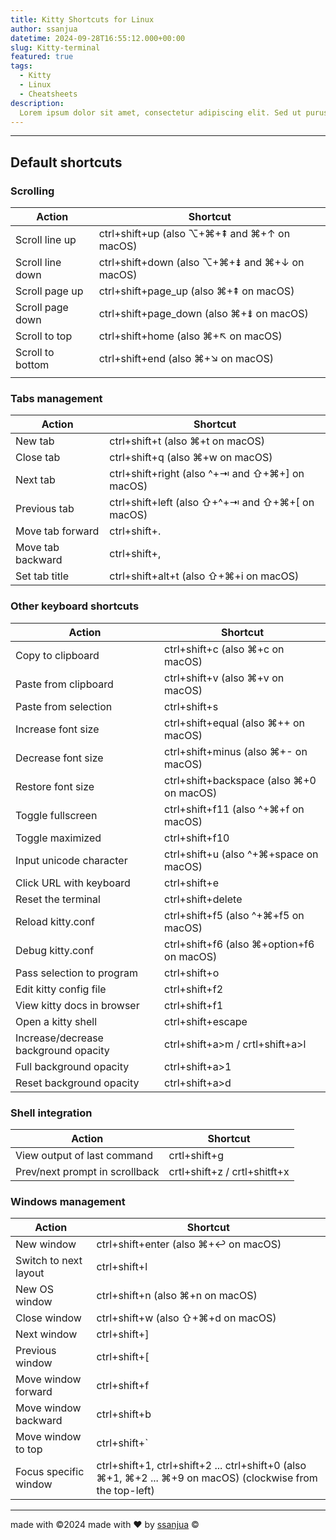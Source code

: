 ```yaml
---
title: Kitty Shortcuts for Linux
author: ssanjua
datetime: 2024-09-28T16:55:12.000+00:00
slug: Kitty-terminal
featured: true
tags:
  - Kitty
  - Linux
  - Cheatsheets
description:
  Lorem ipsum dolor sit amet, consectetur adipiscing elit. Sed ut purus eget sapien.
---
```

---

## Default shortcuts

### Scrolling

| Action           | Shortcut                                      |
| ---------------- | --------------------------------------------- |
| Scroll line up   | ctrl+shift+up (also ⌥+⌘+⇞ and ⌘+↑ on macOS)   |
| Scroll line down | ctrl+shift+down (also ⌥+⌘+⇟ and ⌘+↓ on macOS) |
| Scroll page up   | ctrl+shift+page_up (also ⌘+⇞ on macOS)        |
| Scroll page down | ctrl+shift+page_down (also ⌘+⇟ on macOS)      |
| Scroll to top    | ctrl+shift+home (also ⌘+↖ on macOS)           |
| Scroll to bottom | ctrl+shift+end (also ⌘+↘ on macOS)            |
|                  |                                               |
### Tabs management

| Action | Shortcut |
| ------ | --------------- |
| New tab | ctrl+shift+t (also ⌘+t on macOS) |
| Close tab | ctrl+shift+q (also ⌘+w on macOS) |
| Next tab | ctrl+shift+right (also ^+⇥ and ⇧+⌘+] on macOS) |
| Previous tab | ctrl+shift+left (also ⇧+^+⇥ and ⇧+⌘+[ on macOS) |
| Move tab forward | ctrl+shift+. |
| Move tab backward | ctrl+shift+, |
| Set tab title | ctrl+shift+alt+t (also ⇧+⌘+i on macOS) |
### Other keyboard shortcuts

| Action | Shortcut |
| ------ | --------------- |
| Copy to clipboard | ctrl+shift+c (also ⌘+c on macOS) |
| Paste from clipboard | ctrl+shift+v (also ⌘+v on macOS) |
| Paste from selection | ctrl+shift+s |
| Increase font size | ctrl+shift+equal (also ⌘++ on macOS) |
| Decrease font size | ctrl+shift+minus (also ⌘+- on macOS) |
| Restore font size | ctrl+shift+backspace (also ⌘+0 on macOS) |
| Toggle fullscreen | ctrl+shift+f11 (also ^+⌘+f on macOS) |
| Toggle maximized | ctrl+shift+f10 |
| Input unicode character | ctrl+shift+u (also ^+⌘+space on macOS) |
| Click URL with keyboard | ctrl+shift+e |
| Reset the terminal | ctrl+shift+delete |
| Reload kitty.conf | ctrl+shift+f5 (also ^+⌘+f5 on macOS) |
| Debug kitty.conf | ctrl+shift+f6 (also ⌘+option+f6 on macOS) |
| Pass selection to program | ctrl+shift+o |
| Edit kitty config file | ctrl+shift+f2 |
| View kitty docs in browser | ctrl+shift+f1 |
| Open a kitty shell | ctrl+shift+escape |
| Increase/decrease background opacity | ctrl+shift+a>m / crtl+shift+a>l |
| Full background opacity | ctrl+shift+a>1 |
| Reset background opacity | ctrl+shift+a>d |
### Shell integration

| Action | Shortcut |
| ------ | --------------- |
| View output of last command | crtl+shift+g |
| Prev/next prompt in scrollback | crtl+shift+z / crtl+shitft+x |

### Windows management

| Action | Shortcut |
| ------ | --------------- |
| New window | ctrl+shift+enter (also ⌘+↩ on macOS) |
| Switch to next layout | ctrl+shift+l |
| New OS window | ctrl+shift+n (also ⌘+n on macOS) |
| Close window | ctrl+shift+w (also ⇧+⌘+d on macOS) |
| Next window | ctrl+shift+] |
| Previous window | ctrl+shift+[ |
| Move window forward | ctrl+shift+f |
| Move window backward | ctrl+shift+b |
| Move window to top | ctrl+shift+` |
| Focus specific window | ctrl+shift+1, ctrl+shift+2 ... ctrl+shift+0 (also ⌘+1, ⌘+2 ... ⌘+9 on macOS) (clockwise from the top-left) |

---
made with ©2024 made with ❤️ by [ssanjua](http://www.github.com/ssanjua) © 